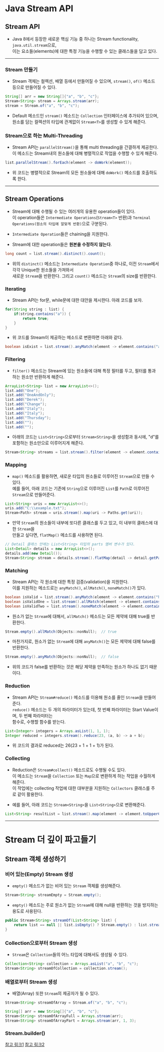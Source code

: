 <h1>Java Stream API</h1>

<h2>Stream API</h2>

* Java 8에서 등장한 새로운 핵심 기능 중 하나는 Stream functionality, `java.util.stream`으로,   
  이는 요소들(elements)에 대한 특정 기능을 수행할 수 있는 클래스들을 담고 있다.
<hr/>

<h3>Stream 만들기</h3>

* Stream 객체는 컬렉션, 배열 등에서 만들어질 수 있으며, `stream()`, `of()` 메소드 등으로 만들어질 수 있다.

```java
String[] arr = new String[]{"a", "b", "c"};
Stream<String> stream = Arrays.stream(arr);
stream = Stream.of("a", "b", "c");
```

* Default 메소드인 `stream()` 메소드는 `Collection` 인터페이스에 추가되어 있으며,   
  원소를 담는 컬렉션의 타입에 관계없이 `Stream<T>`를 생성할 수 있게 해준다.

<h3>Stream으로 하는 Multi-Threading</h3>

* Stream API는 `parallelStream()`을 통해 multi threading을 간결하게 제공한다.   
  이 메소드는 Stream내의 원소들에 대해 병렬적으로 작업을 수행할 수 있게 해준다.
```java
list.parallelStream().forEach(element -> doWork(element));
```

* 위 코드는 병렬적으로 Stream의 모든 원소들에 대해 `doWork()` 메소드를 호출하도록 한다.
<hr/>

<h2>Stream Operations</h2>

* Stream에 대해 수행될 수 있는 여러개의 유용한 operation들이 있다.   
  이 operation들은 `Intermediate Operations`(`Stream<T>` 반환)과 `Terminal Operations(원소의 타입에 알맞게 반환)`으로 구분된다.
* `Intermediate Operation`들은 chaining을 지원한다.
  
* Stream에 대한 operation들은 __원본을 수정하지 않는다__.

```java
long count = list.stream().distinct().count();
```

* 위의 `distinct()` 메소드는 `Intermediate Operation`중 하나로, 이전 `Stream`에서 각각 Unique한 원소들을 가져와서   
  새로운 `Stream`을 반환한다. 그리고 `count()` 메소드는 `Stream`의 size를 반환한다.

<h3>Iterating</h3>

* Stream API는 for문, while문에 대한 대안을 제시한다. 아래 코드를 보자.
```java
for(String string : list) {
    if(string.contains("a")) {
        return true;
    }
}
```

* 위 코드를 Stream이 제공하는 메소드로 변환하면 아래와 같다.
```java
boolean isExist = list.stream().anyMatch(element -> element.contains("a"));
```

<h3>Filtering</h3>

* `filter()` 메소드는 Stream에 있는 원소들에 대해 특정 필터를 두고, 필터를 통과하는 원소만 반환하게 해준다.
```java
ArrayList<String> list = new ArrayList<>();
list.add("One");
list.add("OneAndOnly");
list.add("Derek");
list.add("Change");
list.add("Italy");
list.add("Italy");
list.add("Thursday");
list.add("");
list.add("");
```

* 아래의 코드는 `List<String>`으로부터 `Stream<String>`을 생성함과 동시에, "d"를 포함하는 원소만으로 이루어지게 해준다.
```java
Stream<String> streams = list.stream().filter(element -> element.contains("d"));
```

<h3>Mapping</h3>

* `map()` 메소드를 활용하면, 새로운 타입의 원소들로 이루어진 `Stream`으로 만들 수 있다.   
  예를 들어, 아래 코드는 기존에 `String`으로 이루어진 `List`를 `Path`로 이루어진 `Stream`으로 만들어준다.
```java
List<String> uris = new ArrayList<>();
uris.add("C:\\example.txt");
Stream<Path> stream = uris.stream().map(uri -> Paths.get(uri));
```

* 만약 `Stream`의 원소들이 내부에 또다른 클래스를 두고 있고, 이 내부의 클래스에 대한 `Stream`을   
  만들고 싶다면, `flatMap()` 메소드를 사용하면 된다.
```java
// Detail 클래스 안에는 List<String> 타입의 parts 멤버 변수가 있다.
List<Detail> details = new ArrayList<>();
details.add(new Detail());
Stream<String> stream = details.stream().flatMap(detail -> detail.getParts().stream());
```

<h3>Matching</h3>

* Stream API는 각 원소에 대한 특정 검증(validation)을 지원한다.   
  이를 지원하는 메소드로는 `anyMatch()`, `allMatch()`, `noneMatch()`가 있다.
```java
boolean isValid = list.stream().anyMatch(element -> element.contains("h")); // 원소 중 하나라도 h를 포함하면 true 반환
boolean isValidOne = list.stream().allMatch(element -> element.contains("h"));  // 모든 원소가 h를 포함하면 true 반환
boolean isValidTwo = list.stream().noneMatch(element -> element.contains("h"));  // 모든 원소가 h를 포함하지 않으면 true 반환
```

* 원소가 없는 `Stream`에 대해서, `allMatch()` 메소드는 모든 제약에 대해 true를 반환한다.
```java
Stream.empty().allMatch(Objects::nonNull);  // true
```

* 마찬가지로, 원소가 없는 `Stream`에 대해 `anyMatch()`는 모든 제약에 대해 false를 반환한다.
```java
Stream.empty().anyMatch(Objects::nonNull);  // false
```

* 위의 코드가 false를 반환하는 것은 해당 제약을 만족하는 원소가 하나도 없기 때문이다.

<h3>Reduction</h3>

* Stream API는 `Stream#reduce()` 메소드를 이용해 원소를 줄인 `Stream`을 만들어준다.   
  `reduce()` 메소드는 두 개의 파라미터가 있는데, 첫 번째 파라미터는 Start Value이며, 두 번째 파라미터는   
  함수로, 수행할 함수를 받는다.
```java
List<Integer> integers = Arrays.asList(1, 1, 1);
Integer reduced = integers.stream().reduce(23, (a, b) -> a + b);
```

* 위 코드의 결과로 reduced는 26(23 + 1 + 1 + 1)가 된다.

<h3>Collecting</h3>

* Reduction은 `Stream#collect()` 메소드로도 수행될 수도 있다.   
  이 메소드는 `Stream`을 `Collection` 또는 `Map`으로 변환하게 하는 작업을 수월하게 해준다.   
  이 작업에는 collecting 작업에 대한 대부분을 지원하는 `Collectors` 클래스를 주로 같이 활용한다.

* 예를 들어, 아래 코드는 `Stream<String>`을 `List<String>`으로 변환해준다.
```java
List<String> resultList = list.stream().map(element -> element.toUpperCase()).collect(Collectors.toList());
```
<hr/>

<h1>Stream 더 깊이 파고들기</h1>

<h2>Stream 객체 생성하기</h2>

<h3>비어 있는(Empty) Stream 생성</h3>

* `empty()` 메소드가 없는 비어 있는 `Stream` 객체를 생성해준다.
```java
Stream<String> streamEmpty = Stream.empty();
```

* `empty()` 메소드는 주로 원소가 없는 `Stream`에 대해 null을 반환하는 것을 방지하는 용도로 사용된다.
```java
public Stream<String> streamOf(List<String> list) {
    return list == null || list.isEmpty() ? Stream.empty() : list.stream();
}
```

<h3>Collection으로부터 Stream 생성</h3>

* `Stream`은 `Collection`들의 어느 타입에 대해서도 생성될 수 있다.
```java
Collection<String> collection = Arrays.asList("a", "b", "c");
Stream<String> streamOfCollection = collection.stream();
```

<h3>배열로부터 Stream 생성</h3>

* 배열(Array) 또한 `Stream`의 제공자가 될 수 있다.
```java
Stream<String> streamOfArray = Stream.of("a", "b", "c");

String[] arr = new String[]{"a", "b", "c"};
Stream<String> streamOfArrayFull = Arrays.stream(arr);
Stream<String> streamOfArrayPart = Arrays.stream(arr, 1, 3);
```

<h3>Stream.builder()</h3>



<a href="https://www.baeldung.com/java-8-streams-introduction">참고 링크1</a>
<a href="https://www.baeldung.com/java-8-streams">참고 링크2</a>